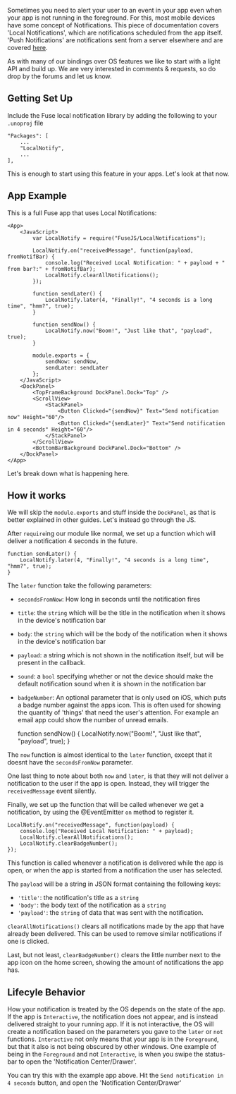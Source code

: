 Sometimes you need to alert your user to an event in your app even when your app is not running in the foreground. For this, most mobile devices have some concept of Notifications. This piece of documentation covers 'Local Notifications', which are notifications scheduled from the app itself. 'Push Notifications' are notifications sent from a server elsewhere and are covered [here](api:fuse/pushnotifications/push).

As with many of our bindings over OS features we like to start with a light API and build up. We are very interested in comments & requests, so do drop by the forums and let us know.

## Getting Set Up

Include the Fuse local notification library by adding the following to your `.unoproj` file

    "Packages": [
        ...
        "LocalNotify",
        ...
    ],

This is enough to start using this feature in your apps. Let's look at that now.


## App Example

This is a full Fuse app that uses Local Notifications:

    <App>
        <JavaScript>
            var LocalNotify = require("FuseJS/LocalNotifications");

            LocalNotify.on("receivedMessage", function(payload, fromNotifBar) {
                console.log("Received Local Notification: " + payload + " from bar?:" + fromNotifBar);
                LocalNotify.clearAllNotifications();
            });

            function sendLater() {
                LocalNotify.later(4, "Finally!", "4 seconds is a long time", "hmm?", true);
            }

            function sendNow() {
                LocalNotify.now("Boom!", "Just like that", "payload", true);
            }

            module.exports = {
                sendNow: sendNow,
                sendLater: sendLater
            };
        </JavaScript>
        <DockPanel>
            <TopFrameBackground DockPanel.Dock="Top" />
            <ScrollView>
                <StackPanel>
                    <Button Clicked="{sendNow}" Text="Send notification now" Height="60"/>
                    <Button Clicked="{sendLater}" Text="Send notification in 4 seconds" Height="60"/>
                </StackPanel>
            </ScrollView>
            <BottomBarBackground DockPanel.Dock="Bottom" />
        </DockPanel>
    </App>

Let's break down what is happening here.

## How it works

We will skip the `module.exports` and stuff inside the `DockPanel`, as that is better explained in other guides. Let's instead go through the JS.

After `require`ing our module like normal, we set up a function which will deliver a notification 4 seconds in the future.

    function sendLater() {
        LocalNotify.later(4, "Finally!", "4 seconds is a long time", "hmm?", true);
    }

The `later` function take the following parameters:

- `secondsFromNow`: How long in seconds until the notification fires
- `title`: the `string` which will be the title in the notification when it shows in the device's notification bar
- `body`: the `string` which will be the body of the notification when it shows in the device's notification bar
- `payload`: a string which is not shown in the notification itself, but will be present in the callback.
- `sound`: a `bool` specifying whether or not the device should make the default notification sound when it is shown in the notification bar
- `badgeNumber`: An optional parameter that is only used on iOS, which puts a badge number against the apps icon. This is often used for showing the quantity of 'things' that need the user's attention. For example an email app could show the number of unread emails.


    function sendNow() {
        LocalNotify.now("Boom!", "Just like that", "payload", true);
    }

The `now` function is almost identical to the `later` function, except that it doesnt have the `secondsFromNow` parameter.

One last thing to note about both `now` and `later`, is that they will not deliver a notification to the user if the app is open. Instead, they will trigger the `receivedMessage` event silently.

Finally, we set up the function that will be called whenever we get a notification, by using the @EventEmitter `on` method to register it.

    LocalNotify.on("receivedMessage", function(payload) {
        console.log("Received Local Notification: " + payload);
        LocalNotify.clearAllNotifications();
        LocalNotify.clearBadgeNumber();
    });

This function is called whenever a notification is delivered while the app is open, or when the app is started from a notification the user has selected.

The `payload` will be a string in JSON format containing the following keys:
- `'title'`: the notification's title as a `string`
- `'body'`: the body text of the notification as a `string`
- `'payload'`: the `string` of data that was sent with the notification.

`clearAllNotifications()` clears all notifications made by the app that have already been delivered. This can be used to remove similar notifications if one is clicked.

Last, but not least, `clearBadgeNumber()` clears the little number next to the app icon on the home screen, showing the amount of notifications the app has.


## Lifecyle Behavior

How your notification is treated by the OS depends on the state of the app. If the app is `Interactive`, the notification does not appear, and is instead delivered straight to your running app. If it is not interactive, the OS will create a notification based on the parameters you gave to the `later` or `not` functions. `Interactive` not only means that your app is in the `Foreground`, but that it also is not being obscured by other windows. One example of being in the `Foreground` and not `Interactive`, is when you swipe the status-bar to open the 'Notification Center/Drawer'.

You can try this with the example app above. Hit the `Send notification in 4 seconds` button, and open the 'Notification Center/Drawer'
